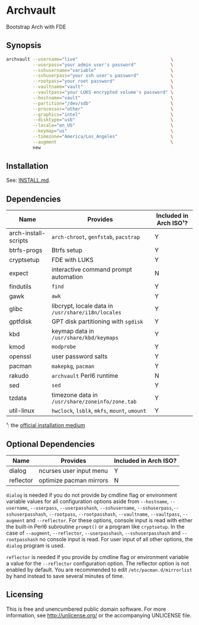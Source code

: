 Archvault
=========

Bootstrap Arch with FDE


Synopsis
--------

```bash
archvault --username="live"                                   \
          --userpass="your admin user's password"             \
          --sshusername="variable"                            \
          --sshuserpass="your ssh user's password"            \
          --rootpass="your root password"                     \
          --vaultname="vault"                                 \
          --vaultpass="your LUKS encrypted volume's password" \
          --hostname="vault"                                  \
          --partition="/dev/sdb"                              \
          --processor="other"                                 \
          --graphics="intel"                                  \
          --disktype="usb"                                    \
          --locale="en_US"                                    \
          --keymap="us"                                       \
          --timezone="America/Los_Angeles"                    \
          --augment                                           \
          new
```


Installation
------------

See: [INSTALL.md](INSTALL.md).


Dependencies
------------

Name                 | Provides                                           | Included in Arch ISO¹?
---                  | ---                                                | ---
arch-install-scripts | `arch-chroot`, `genfstab`, `pacstrap`              | Y
btrfs-progs          | Btrfs setup                                        | Y
cryptsetup           | FDE with LUKS                                      | Y
expect               | interactive command prompt automation              | N
findutils            | `find`                                             | Y
gawk                 | `awk`                                              | Y
glibc                | libcrypt, locale data in `/usr/share/i18n/locales` | Y
gptfdisk             | GPT disk partitioning with `sgdisk`                | Y
kbd                  | keymap data in `/usr/share/kbd/keymaps`            | Y
kmod                 | `modprobe`                                         | Y
openssl              | user password salts                                | Y
pacman               | `makepkg`, `pacman`                                | Y
rakudo               | `archvault` Perl6 runtime                          | N
sed                  | `sed`                                              | Y
tzdata               | timezone data in `/usr/share/zoneinfo/zone.tab`    | Y
util-linux           | `hwclock`, `lsblk`, `mkfs`, `mount`, `umount`      | Y

¹: the [official installation medium](https://www.archlinux.org/download/)


Optional Dependencies
---------------------

Name      | Provides                | Included in Arch ISO?
---       | ---                     | ---
dialog    | ncurses user input menu | Y
reflector | optimize pacman mirrors | N

`dialog` is needed if you do not provide by cmdline flag or environment
variable values for all configuration options aside from `--hostname`,
`--username`, `--userpass`, `--userpasshash`, `--sshusername`,
`--sshuserpass`,`--sshuserpasshash`, `--rootpass`, `--rootpasshash`,
`--vaultname`, `--vaultpass`, `--augment` and `--reflector`. For these
options, console input is read with either the built-in Perl6 subroutine
`prompt()` or a program like `cryptsetup`. In the case of `--augment`,
`--reflector`, `--userpasshash`, `--sshuserpasshash` and `--rootpasshash`
no console input is read. For user input of all other options, the
`dialog` program is used.

`reflector` is needed if you provide by cmdline flag or environment
variable a value for the `--reflector` configuration option. The
reflector option is not enabled by default. You are recommended to edit
`/etc/pacman.d/mirrorlist` by hand instead to save several minutes
of time.


Licensing
---------

This is free and unencumbered public domain software. For more
information, see http://unlicense.org/ or the accompanying UNLICENSE file.
